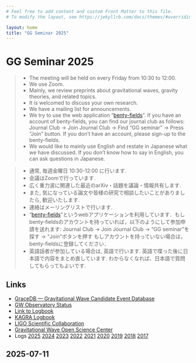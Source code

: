 ```yaml
---
# Feel free to add content and custom Front Matter to this file.
# To modify the layout, see https://jekyllrb.com/docs/themes/#overriding-theme-defaults

layout: home
title: "GG Seminar 2025"
---
```


# GG Seminar 2025

> - The meeting will be held on every Friday from 10:30 to 12:00.
> - We use Zoom.
> - Mainly, we review preprints about gravitational waves, gravity theories, and related topics.
> - It is welcomed to discuss your own research.
> - We have a mailing list for announcements.
> - We try to use the web application “[benty-fields](https://www.benty-fields.com/)”. If you have an account of benty-fields, you can find our journal club as follows: Journal Club -> Join Journal Club -> Find “GG seminar” -> Press “Join” button. If you don’t have an account, please sign-up to the benty-fields.
> - We would like to mainly use English and restate in Japanese what we have discussed. If you don’t know how to say in English, you can ask questions in Japanese.

> - 通常, 毎週金曜日 10:30-12:00 に行います.
> - 会議はZoomで行っています.
> - 広く重力波に関連した最近のarXiv・話題を議論・情報共有します.
> - また, 気になっている論文や皆様の研究で相談したいことがありましたら, 歓迎いたします.
> - 連絡はメーリングリストで行います.
> - “[benty-fields](https://www.benty-fields.com/)”というwebアプリケーションを利用しています．もしbenty-fieldsのアカウントを持っていれば，以下のようにして参加申請を送れます: Journal Club -> Join Journal Club -> “GG seminar”を探す -> “Join”ボタンを押す もしアカウントを持っていない場合は，benty-fieldsに登録してください．
> - 英語話者が参加している場合は, 英語で行います. 英語で喋った後に日本語で内容をまとめ直しています. わからなくなれば、日本語で質問してもらってもよいです.

## Links
 - [GraceDB — Gravitational Wave Candidate Event Database](https://gracedb.ligo.org/latest/)
 - [GW Observatory Status](https://www.gw-openscience.org/detector_status/)
 - [Link to Logbook](https://monitor.ligo.org/gwstatus)
 - [KAGRA Logbook](http://klog.icrr.u-tokyo.ac.jp/osl/?c=1)
 - [LIGO Scientific Collaboration](https://www.ligo.org/)
 - [Gravitational Wave Open Science Center](https://www.gw-openscience.org/)
 - Logs [2025](https://www2.yukawa.kyoto-u.ac.jp/~takafumi.kakehi/GG2025_pub.html) [2024](https://www2.yukawa.kyoto-u.ac.jp/~takafumi.kakehi/GG2024_pub.html) [2023](https://www2.yukawa.kyoto-u.ac.jp/~takafumi.kakehi/GG2023_pub.html) [2022](https://www-tap.scphys.kyoto-u.ac.jp/~yamamoto/GG2022_pub.html) [2021](https://www-tap.scphys.kyoto-u.ac.jp/~yamamoto/GG2021_pub.html) [2020](http://www.icrr.u-tokyo.ac.jp/~narikawa/work/GG_seminar/GG2020/GG2020_pub.html) [2019](http://www.icrr.u-tokyo.ac.jp/~narikawa/work/GG_seminar/GG2019/GG2019_pub.html)  [2018](http://www.icrr.u-tokyo.ac.jp/~narikawa/work/GG_seminar/GG2018/GG2018_pub.html) [2017](http://www.icrr.u-tokyo.ac.jp/~narikawa/work/GG_seminar/GG2017/GG2017_pub.html)

## 2025-07-11
<!-- - (K.Kyutoku) [2501.19257](https://arxiv.org/abs/2501.19257), Andrea Cipriani et al., Resumming Post-Minkowskian and Post-Newtonian gravitational waveform expansions -->

